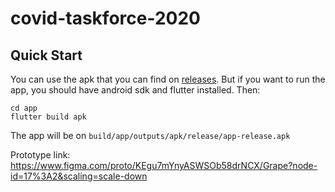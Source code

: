 # covid-taskforce-2020
## Quick Start
You can use the apk that you can find on [releases](https://github.com/javib51/covid-taskforce-2020/releases/tag/v1.0.0). But if you want to run the app, you should have android sdk and flutter installed. Then:
```
cd app
flutter build apk
```
The app will be on `build/app/outputs/apk/release/app-release.apk`


Prototype link: https://www.figma.com/proto/KEgu7mYnyASWSOb58drNCX/Grape?node-id=17%3A2&scaling=scale-down

